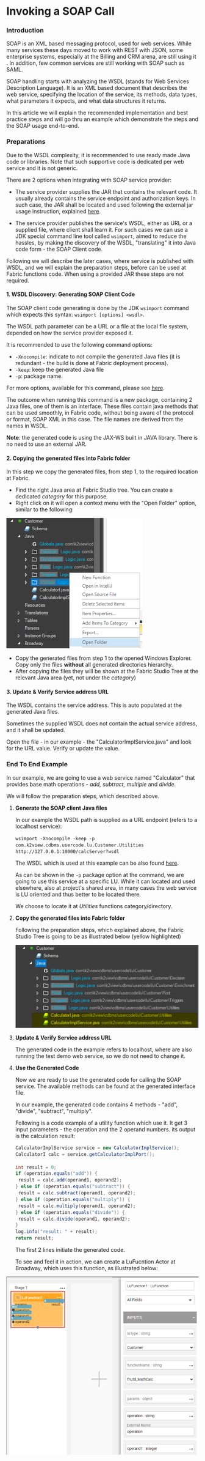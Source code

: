 # Invoking a SOAP Call

### Introduction

SOAP is an XML based messaging protocol, used for web services. While many services these days moved to work with REST with JSON, some enterprise systems, especially at the Billing and CRM arena, are still using it . In addition, few common services are still working with SOAP such as SAML.

SOAP handling starts with analyzing the WSDL (stands for Web Services Description Language). It is an XML based document that describes the web service, specifying the location of the service, its methods, data types, what parameters it expects, and what data structures it returns. 

In this article we will explain the recommended implementation and best practice steps and will go thru an example which demonstrate the steps and the SOAP usage end-to-end.

### Preparations

Due to the WSDL complexity, it is recommended to use ready made Java code or libraries. Note that such supportive code is dedicated per web service and it is not  generic.

There are 2 options when integrating with SOAP service provider:

* The service provider supplies the JAR that contains the relevant code. It usually already contains the service endpoint and authorization keys. In such case, the JAR shall be located and used following the external jar usage instruction, explained [here](/articles/31_external_resources/01_external_jars.md). 

* The service provider publishes the service's WSDL, either as URL or a supplied file, where client shall learn it. For such cases we can use a JDK special command line tool called `wsimport`, aimed to reduce the hassles, by making the discovery of the WSDL, "translating" it into Java code form - the SOAP Client code.

Following we will describe the later cases, where service is published with WSDL, and we will explain the preparation steps, before can be used at Fabric functions code. When using a provided JAR these steps are not required.

#### 1. WSDL Discovery: Generating SOAP Client Code

The SOAP client code generating is done by the JDK `wsimport` command which expects this syntax: `wsimport [options] <wsdl>`.  

The WSDL path parameter can be a URL or a file at the local file system, depended on how the service provider exposed it. 

It is recommended to use the following command options:

* `-Xnocompile`: indicate to not compile the generated Java files (it is redundant - the build is done at Fabric deployment process).
* `-keep`: keep the generated Java file
* `-p`: package name. 

For more options, available for this command, please see [here](https://docs.oracle.com/javase/7/docs/technotes/tools/share/wsimport.html).

The outcome when running this command is a new package, containing 2 Java files, one of them is an interface. These files contain java methods that can be used smoothly, in Fabric code, without being aware of the protocol or format, SOAP XML in this case. The file names are derived from the names in WSDL.

**Note**: the generated code is using the JAX-WS built in JAVA library. There is no need to use an external JAR.

#### 2. Copying the generated files into Fabric folder

In this step we copy the generated files, from step 1, to the required location at Fabric.  

* Find the right Java area at Fabric Studio tree.  You can create a dedicated *category* for this purpose.
* Right click on it will open a context menu with the "Open Folder" option, similar to the following:

![image](images/open_java_folder.png)

* Copy the generated files from step 1 to the opened Windows Explorer. Copy only the files **without** all generated directories hierarchy.
* After copying the files they will be shown at the Fabric Studio Tree at the relevant Java area (yet, not under the *category*)

#### 3. Update & Verify Service address URL

The WSDL contains the service address. This is auto populated at the generated Java files.

Sometimes the supplied WSDL does not contain the actual service address, and it shall be updated.

Open the file - in our example - the "CalculatorImplService.java" and look for the URL value. Verify or update the value.

### End To End Example

In our example, we are going to use a web service named "Calculator" that provides base math operations - *add, subtract, multiple* and *divide*.

We will follow the preparation steps, which described above.

1. **Generate the SOAP client Java files**

   In our example the WSDL path is supplied as a URL endpoint (refers to a localhost service):

   `wsimport -Xnocompile -keep -p com.k2view.cdbms.usercode.lu.Customer.Utilities http://127.0.0.1:10000/calcServer?wsdl`

   The WSDL which is used at this example can be also found [here](/articles/31_external_resources/calculator.wsdl).

   As can be shown in the `-p` package option at the command, we are going to use this service at a specific LU. While it can located and used elsewhere, also at project's shared area, in many cases the web service is LU oriented and thus better to be located there.

   We choose to locate it at *Utilities* functions category/directory. 

2. **Copy the generated files into Fabric folder**

   Following the preparation steps, which explained above, the Fabric Studio Tree is going to be as illustrated below (yellow highlighted)

   ![image](images/soap_java_generated_files_at_studio_tree.png)



3. **Update & Verify Service address URL**

   The generated code in the example refers to localhost, where are also running the test demo web service, so we do not need to change it.

4. **Use the Generated Code**

   Now we are ready to use the generated code for calling the SOAP service. The available methods can be found at the generated interface file.

   In our example, the generated code contains 4 methods - "add", "divide", "subtract", "multiply".

   Following is a code example of a utility function which use it. It get 3 input parameters - the operation and the 2 operand numbers. its output is the calculation result:

   ```java
   CalculatorImplService service = new CalculatorImplService();
   CalculatorI calc = service.getCalculatorImplPort();
   
   int result = 0;
   if (operation.equals("add")) {
   	result = calc.add(operand1, operand2);
   } else if (operation.equals("subtract")) {
   	result = calc.subtract(operand1, operand2);
   } else if (operation.equals("multiply")) {
   	result = calc.multiply(operand1, operand2);
   } else if (operation.equals("divide")) {
   	result = calc.divide(operand1, operand2);
   }
   log.info("result: " + result);
   return result;
   
   ```

   The first 2 lines initiate the generated code.

   
   
   To see and feel it in action, we can create a LuFucntion Actor at Broadway, which uses this function, as illustrated below:

<img src="images/LuFuncActor_soap.png" alt="LuFucntion Actor using soap function" />